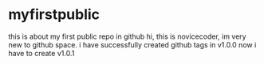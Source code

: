 # myfirstpublic
this is about my first public repo in github
hi, this is novicecoder, im very new to github space.
i have successfully created github tags in v1.0.0
now i have to create v1.0.1
